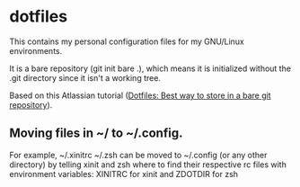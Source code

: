 # dotfiles
This contains my personal configuration files for my GNU/Linux environments.

It is a bare repository (git init bare .), which means it is initialized without the .git directory since it isn't a working tree.

Based on this Atlassian tutorial ([Dotfiles: Best way to store in a bare git repository](https://www.atlassian.com/git/tutorials/dotfiles)).


## Moving files in ~/ to ~/.config.

For example, ~/.xinitrc ~/.zsh can be moved to ~/.config (or any other directory) by telling xinit and zsh where to find their respective rc files with environment variables: XINITRC for xinit and ZDOTDIR for zsh
